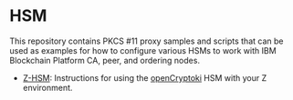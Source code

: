 # HSM

This repository contains PKCS #11 proxy samples and scripts that can be used as examples for how to configure various HSMs to work with IBM Blockchain Platform CA, peer, and ordering nodes.

- [Z-HSM](./Z-HSM): Instructions for using the [openCryptoki](https://www.ibm.com/support/knowledgecenter/linuxonibm/com.ibm.linux.z.lxce/lxce_stackoverview.html) HSM with your Z environment.

